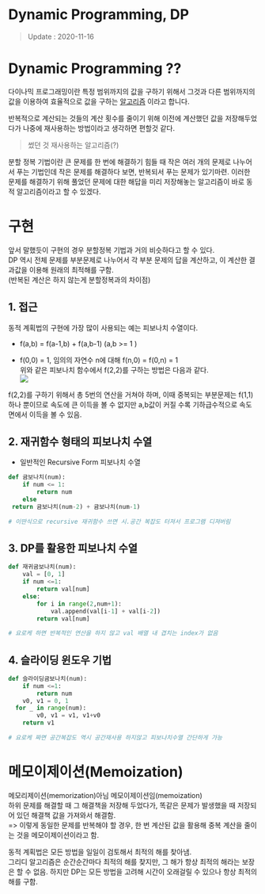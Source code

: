 ﻿---
toc: true
toc_label: "Dynamic-Programming(DP)"
toc_icon: "cog"
---

# Dynamic Programming, DP
> Update : 2020-11-16  

# Dynamic Programming ??
다이나믹 프로그래밍이란 특정 범위까지의 값을 구하기 위해서 그것과 다른 범위까지의 값을 이용하여 효율적으로 값을 구하는 [알고리즘](https://namu.wiki/w/%EC%95%8C%EA%B3%A0%EB%A6%AC%EC%A6%98 "알고리즘") 이라고 합니다.  

반복적으로 계산되는 것들의 계산 횟수를 줄이기 위해 이전에 계산했던 값을 저장해두었다가 나중에 재사용하는 방법이라고 생각하면 편할것 같다.  
> 썼던 것 재사용하는 알고리즘(?)  

분할 정복 기법이란 큰 문제를 한 번에 해결하기 힘들 때 작은 여러 개의 문제로 나누어서 푸는 기법인데 작은 문제를 해결하다 보면, 반복되서 푸는 문제가 있기마련. 이러한 문제를 해결하기 위해 풀었던 문제에 대한 해답을 미리 저장해놓는 알고리즘이 바로 동적 알고리즘이라고 할 수 있겠다.  

# 구현
앞서 말했듯이 구현의 경우 분할정복 기법과 거의 비슷하다고 할 수 있다.  
DP 역시 전체 문제를 부분문제로 나누어서 각 부분 문제의 답을 계산하고, 이 계산한 결과값을 이용해 원래의 최적해를 구함.  
(반복된 계산은 하지 않는게 분할정복과의 차이점)  

## 1. 접근
동적 계획법의 구현에 가장 많이 사용되는 예는 피보나치 수열이다.  
-   f(a,b) = f(a-1,b) + f(a,b-1) (a,b >= 1 )  
    
-   f(0,0) = 1, 임의의 자연수 n에 대해 f(n,0) = f(0,n) = 1  
위와 같은 피보나치 함수에서 f(2,2)를 구하는 방법은 다음과 같다.  
![](https://gksrbans.github.io/assets/images/Fibonacci.png)  

f(2,2)를 구하기 위해서 총 5번의 연산을 거쳐야 하며, 이때 중복되는 부분문제는 f(1,1) 하나 뿐이므로 속도에 큰 이득을 볼 수 없지만 a,b값이 커질 수록 기하급수적으로 속도면에서 이득을 볼 수 있음.  

## 2. 재귀함수 형태의 피보나치 수열
- 일반적인 Recursive Form 피보나치 수열
```python
def 귬보나치(num):  
    if num <= 1:  
        return num  
    else  
 return 귬보나치(num-2) + 귬보나치(num-1)  
      
# 이딴식으로 recursive 재귀함수 쓰면 시.공간 복잡도 터져서 프로그램 디져버림
```
## 3. DP를 활용한 피보나치 수열
```python
def 재귀귬보나치(num):  
    val = [0, 1]  
    if num <=1:  
        return val[num]  
    else:  
        for i in range(2,num+1):  
            val.append(val[i-1] + val[i-2])  
        return val[num]  
  
# 요로케 하면 반복적인 연산을 하지 않고 val 배열 내 겹치는 index가 없음
```
## 4. 슬라이딩 윈도우 기법
```python
def 슬라이딩귬보나치(num):  
    if num <=1:  
        return num  
    v0, v1 = 0, 1  
  for _ in range(num):  
        v0, v1 = v1, v1+v0  
    return v1  
  
# 요로케 짜면 공간복잡도 역시 공간재사용 하지않고 피보나치수열 간단하게 가능  
```
# 메모이제이션(Memoization)
  메모리제이션(memorization)아님 메모이제이션임(memoization)  
하위 문제를 해결할 때 그 해결책을 저장해 두었다가, 똑같은 문제가 발생했을 때 저장되어 있던 해결책 값을 가져와서 해결함.  
=> 이렇게 동일한 문제를 반복해야 할 경우, 한 번 계산된 값을 활용해 중복 계산을 줄이는 것을 메모이제이션이라고 함.  

동적 계획법은 모든 방법을 일일이 검토해서 최적의 해를 찾아냄.  
그리디 알고리즘은 순간순간마다 최적의 해를 찾지만, 그 해가 항상 최적의 해라는 보장은 할 수 없음.  하지만 DP는 모든 방법을 고려해 시간이 오래걸릴 수 있으나 항상 최적의 해를 구함.


